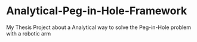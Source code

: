 # Analytical-Peg-in-Hole-Framework
My Thesis Project about a Analytical way to solve the Peg-in-Hole problem with a robotic arm
